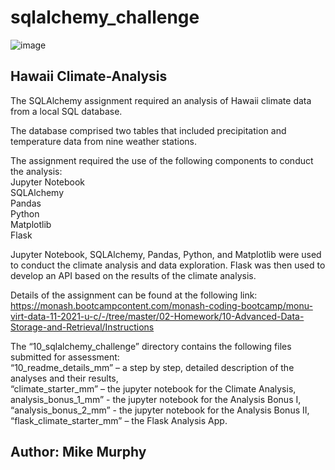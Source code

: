 # sqlalchemy_challenge

![image](https://user-images.githubusercontent.com/89948865/151261059-8259b0d1-004b-47ab-a730-94815149706a.png)

## Hawaii Climate-Analysis
The SQLAlchemy assignment required an analysis of Hawaii climate data from a local SQL database.  

The database comprised two tables that included precipitation and temperature data from nine weather stations.  

The assignment required the use of the following components to conduct the analysis:  
    Jupyter Notebook  
    SQLAlchemy  
    Pandas  
    Python  
    Matplotlib  
    Flask  
 
Jupyter Notebook, SQLAlchemy, Pandas, Python, and Matplotlib were used to conduct the climate analysis and data exploration. Flask was then used to develop an API based on the results of the climate analysis.

Details of the assignment can be found at the following link:  
https://monash.bootcampcontent.com/monash-coding-bootcamp/monu-virt-data-11-2021-u-c/-/tree/master/02-Homework/10-Advanced-Data-Storage-and-Retrieval/Instructions


The “10_sqlalchemy_challenge” directory contains the following files submitted for assessment:  
    “10_readme_details_mm” – a step by step, detailed description of the analyses and their results,  
    “climate_starter_mm” – the jupyter notebook for the Climate Analysis,  
    analysis_bonus_1_mm” - the jupyter notebook for the Analysis Bonus I,  
    “analysis_bonus_2_mm” - the jupyter notebook for the Analysis Bonus II,  
    “flask_climate_starter_mm” – the Flask Analysis App.  
    

## Author:	Mike Murphy
